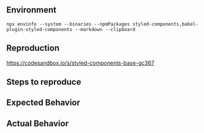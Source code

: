 <!--
🚨HOLD UP PLEASE, BEFORE DELETING THIS TEMPLATE!🚨😁
Thank you for contributing and please follow this guide before creating an issue! 🙌

1. Do you have a usage question?
=============================
- Look for prior or closed issues (but please avoid replying to them if they're old)
- Check the docs: https://www.styled-components.com/docs
- Look for/ask questions on stack overflow: https://stackoverflow.com/questions/ask?tags=styled-components
- Is this about Typescript? TS types are provided by DefinitelyTyped, all issues opened about TS will be closed and referred there.

2. Think you found a bug?
=============================
- Consider submitting a PR with a failing test instead
- Use the "BUG TEMPLATE" below to report a test
- Don't forget to 👉PROVIDE A REPRODUCTION PLEASE 😉 (Codesandbox links are provided and most useful, repositories are ok)
- If you can't provide a reproduction, snippets of code can help, but are incomplete reports

3. Do you have a feature request?
=============================
- Look for old & closed issues (replying might be ok if they're not too old or have no conclusion)
- Otherwise: Remove the template below and provide thoughtful commentary *and code samples* on what this feature means for your product

What will it allow you to do that you can't do today?
How will it make current work-arounds straightforward?
What potential bugs and edge cases does it help to avoid?
Please keep it product-centric.
-->

<!-- BUG TEMPLATE -->
## Environment
<!-- Please run this command inside your project and paste its contents here (it automatically copies to your clipboard) -->
`npx envinfo --system --binaries --npmPackages styled-components,babel-plugin-styled-components --markdown --clipboard`

## Reproduction

<!-- If you can't reproduce your bug, make sure to add details on how you've set up your project -->
https://codesandbox.io/s/styled-components-base-gc367

## Steps to reproduce

## Expected Behavior

## Actual Behavior
